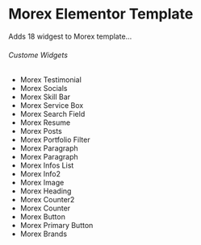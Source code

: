# Morex Elementor Template

Adds 18 widgest to Morex template...

###### Custome Widgets

- Morex Testimonial
- Morex Socials
- Morex Skill Bar
- Morex Service Box
- Morex Search Field
- Morex Resume
- Morex Posts
- Morex Portfolio Filter
- Morex Paragraph
- Morex Paragraph
- Morex Infos List
- Morex Info2
- Morex Image
- Morex Heading
- Morex Counter2
- Morex Counter
- Morex Button
- Morex Primary Button
- Morex Brands
